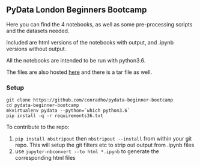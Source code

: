## PyData London Beginners Bootcamp

Here you can find the 4 notebooks, as well as some pre-processing scripts and the datasets needed.

Included are html versions of the notebooks with output, and .ipynb versions without output.

All the notebooks are intended to be run with python3.6.

The files are also hosted [here](https://conrad.pythonanywhere.com/pydata/) and there is a tar file as well.


### Setup

    git clone https://github.com/conradho/pydata-beginner-bootcamp
    cd pydata-beginner-bootcamp
    mkvirtualenv pydata --python=`which python3.6`
    pip install -q -r requirements36.txt

To contribute to the repo:
1. `pip install nbstripout` then `nbstripout --install` from within your git repo. This will setup the git filters etc to strip out output from .ipynb files
2. use `jupyter-nbconvert --to html *.ipynb` to generate the corresponding html files

